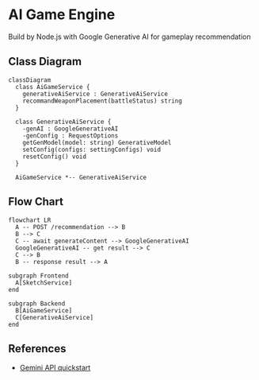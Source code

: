 # AI Game Engine
Build by Node.js with Google Generative AI for gameplay recommendation

## Class Diagram
```mermaid
classDiagram
  class AiGameService {
    generativeAiService : GenerativeAiService
    recommandWeaponPlacement(battleStatus) string
  }

  class GenerativeAiService {
    -genAI : GoogleGenerativeAI
    -genConfig : RequestOptions
    getGenModel(model: string) GenerativeModel
    setConfig(configs: settingConfigs) void
    resetConfig() void
  }

  AiGameService *-- GenerativeAiService
```

## Flow Chart
```mermaid
flowchart LR
  A -- POST /recommendation --> B
  B --> C
  C -- await generateContent --> GoogleGenerativeAI
  GoogleGenerativeAI -- get result --> C
  C --> B
  B -- response result --> A

subgraph Frontend
  A[SketchService]
end

subgraph Backend
  B[AiGameService]
  C[GenerativeAiService]
end
```

## References
* [Gemini API quickstart](https://ai.google.dev/gemini-api/docs/quickstart?lang=node)
